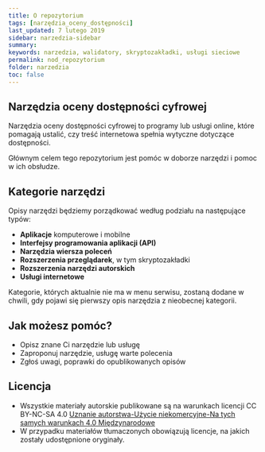 ```yaml
---
title: O repozytorium
tags: [narzędzia_oceny_dostępności]
last_updated: 7 lutego 2019
sidebar: narzedzia-sidebar
summary:
keywords: narzedzia, walidatory, skryptozakładki, usługi sieciowe
permalink: nod_repozytorium
folder: narzedzia
toc: false
---
```

 
## Narzędzia oceny dostępności cyfrowej

Narzędzia oceny dostępności cyfrowej to programy lub usługi online, które pomagają ustalić, czy treść internetowa spełnia wytyczne dotyczące dostępności.

Głównym celem tego repozytorium jest pomóc w doborze narzędzi i pomoc w ich obsłudze.

## Kategorie narzędzi

Opisy narzędzi będziemy porządkować według podziału na następujące typów:
- **Aplikacje** komputerowe i mobilne
- **Interfejsy programowania aplikacji (API)**
- **Narzędzia wiersza poleceń**
- **Rozszerzenia przeglądarek**, w tym skryptozakładki
- **Rozszerzenia narzędzi autorskich**
- **Usługi internetowe**

Kategorie, których aktualnie nie ma w menu serwisu, zostaną dodane w chwili, gdy pojawi się pierwszy opis narzędzia z nieobecnej kategorii. 
 
## Jak możesz pomóc?
- Opisz znane Ci narzędzie lub usługę
- Zaproponuj narzędzie, usługę warte polecenia 
- Zgłoś uwagi, poprawki do opublikowanych opisów

## Licencja
- Wszystkie materiały autorskie publikowane są na warunkach licencji CC BY-NC-SA 4.0
[Uznanie autorstwa-Użycie niekomercyjne-Na tych samych warunkach 4.0 Międzynarodowe](https://creativecommons.org/licenses/by-nc-sa/4.0/deed.pl) 
- W przypadku materiałów tłumaczonych obowiązują licencje, na jakich zostały udostępnione oryginały. 


